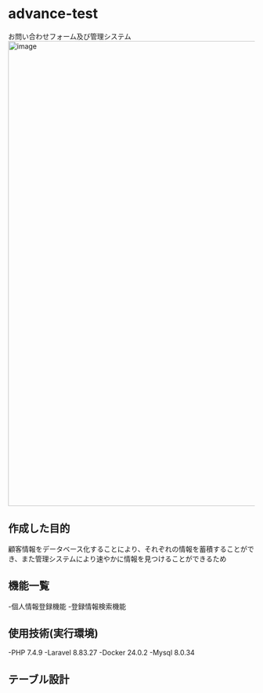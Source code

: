 # advance-test
お問い合わせフォーム及び管理システム
<img width="948" alt="image" src="https://github.com/sakurav12vsnr/advance-test/assets/138364593/7c268960-079c-4914-9db6-7ce607cabd44">

## 作成した目的
顧客情報をデータベース化することにより、それぞれの情報を蓄積することができ、また管理システムにより速やかに情報を見つけることができるため

## 機能一覧
-個人情報登録機能
-登録情報検索機能

## 使用技術(実行環境)
-PHP 7.4.9
-Laravel 8.83.27
-Docker 24.0.2
-Mysql 8.0.34

## テーブル設計




